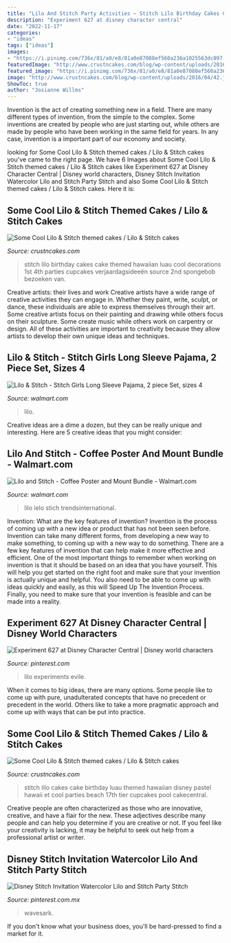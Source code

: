 ```yaml
---
title: "Lilo And Stitch Party Activities ~ Stitch Lilo Birthday Cakes Cake Themed Hawaiian Luau Cool Decorations 1st 4th Parties Cupcakes Verjaardagsideeën Source 2nd Spongebob Bezoeken Van"
description: "Experiment 627 at disney character central"
date: "2022-11-17"
categories:
- "ideas"
tags: ["ideas"]
images:
- "https://i.pinimg.com/736x/81/a0/e8/81a0e87088ef560a236a1025563dc097--lilo-stitch-paradise.jpg"
featuredImage: "http://www.crustncakes.com/blog/wp-content/uploads/2016/04/42.jpg"
featured_image: "https://i.pinimg.com/736x/81/a0/e8/81a0e87088ef560a236a1025563dc097--lilo-stitch-paradise.jpg"
image: "http://www.crustncakes.com/blog/wp-content/uploads/2016/04/42.jpg"
ShowToc: true
author: "Josianne Willms"
---
```



Invention is the act of creating something new in a field. There are many different types of invention, from the simple to the complex. Some inventions are created by people who are just starting out, while others are made by people who have been working in the same field for years. In any case, invention is a important part of our economy and society.

	

		
looking for Some Cool Lilo &amp; Stitch themed cakes / Lilo &amp; Stitch cakes you've came to the right page. We have 6 Images about Some Cool Lilo &amp; Stitch themed cakes / Lilo &amp; Stitch cakes like Experiment 627 at Disney Character Central | Disney world characters, Disney Stitch Invitation Watercolor Lilo and Stitch Party Stitch and also Some Cool Lilo &amp; Stitch themed cakes / Lilo &amp; Stitch cakes. Here it is:
		
    
## Some Cool Lilo &amp; Stitch Themed Cakes / Lilo &amp; Stitch Cakes

<img loading=lazy src="http://www.crustncakes.com/blog/wp-content/uploads/2016/04/62.jpg" onerror="this.onerror=null;this.src='https://tse3.mm.bing.net/th?id=OIP.t0wSFzDBFPgPnbKso4rohwHaHa&amp;pid=15.1';" alt="Some Cool Lilo &amp; Stitch themed cakes / Lilo &amp; Stitch cakes">

_Source: crustncakes.com_

>stitch lilo birthday cakes cake themed hawaiian luau cool decorations 1st 4th parties cupcakes verjaardagsideeën source 2nd spongebob bezoeken van. 

	

Creative artists: their lives and work
Creative artists have a wide range of creative activities they can engage in. Whether they paint, write, sculpt, or dance, these individuals are able to express themselves through their art. Some creative artists focus on their painting and drawing while others focus on their sculpture. Some create music while others work on carpentry or design. All of these activities are important to creativity because they allow artists to develop their own unique ideas and techniques.

    
## Lilo &amp; Stitch - Stitch Girls Long Sleeve Pajama, 2 Piece Set, Sizes 4

<img loading=lazy src="https://i5.walmartimages.com/asr/e7767285-fb74-423d-bfe2-ca722fa183cf.291b7fb89b96dc26fb713450d2bda28f.jpeg" onerror="this.onerror=null;this.src='https://tse3.mm.bing.net/th?id=OIP.c0tskwhBKTR73o2_9S2RYwHaJ4&amp;pid=15.1';" alt="Lilo &amp; Stitch - Stitch Girls Long Sleeve Pajama, 2 piece Set, sizes 4">

_Source: walmart.com_

>lilo. 

	

Creative ideas are a dime a dozen, but they can be really unique and interesting. Here are 5 creative ideas that you might consider: 

    
## Lilo And Stitch - Coffee Poster And Mount Bundle - Walmart.com

<img loading=lazy src="https://i5.walmartimages.com/asr/38709b16-4883-4335-bde0-fbaca3f32baa_1.122d579f9c477edbe2ad67c6673af6ec.jpeg" onerror="this.onerror=null;this.src='https://tse3.mm.bing.net/th?id=OIP.mijkgUbHOCiXHkxXHMngqgHaLQ&amp;pid=15.1';" alt="Lilo and Stitch - Coffee Poster and Mount Bundle - Walmart.com">

_Source: walmart.com_

>lilo lelo stich trendsinternational. 

	

Invention: What are the key features of invention?
Invention is the process of coming up with a new idea or product that has not been seen before. Invention can take many different forms, from developing a new way to make something, to coming up with a new way to do something. There are a few key features of invention that can help make it more effective and efficient. 
One of the most important things to remember when working on invention is that it should be based on an idea that you have yourself. This will help you get started on the right foot and make sure that your invention is actually unique and helpful. You also need to be able to come up with ideas quickly and easily, as this will Speed Up The Invention Process. Finally, you need to make sure that your invention is feasible and can be made into a reality.

    
## Experiment 627 At Disney Character Central | Disney World Characters

<img loading=lazy src="https://i.pinimg.com/736x/81/a0/e8/81a0e87088ef560a236a1025563dc097--lilo-stitch-paradise.jpg" onerror="this.onerror=null;this.src='https://tse1.mm.bing.net/th?id=OIP.fCoiT9s0rBjwc3grcGxYvAHaLG&amp;pid=15.1';" alt="Experiment 627 at Disney Character Central | Disney world characters">

_Source: pinterest.com_

>lilo experiments evile. 

	

When it comes to big ideas, there are many options. Some people like to come up with pure, unadulterated concepts that have no precedent or precedent in the world. Others like to take a more pragmatic approach and come up with ways that can be put into practice. 

    
## Some Cool Lilo &amp; Stitch Themed Cakes / Lilo &amp; Stitch Cakes

<img loading=lazy src="http://www.crustncakes.com/blog/wp-content/uploads/2016/04/42.jpg" onerror="this.onerror=null;this.src='https://tse4.mm.bing.net/th?id=OIP.fO0pXZH2Js5TNjk3oRji9QHaJ4&amp;pid=15.1';" alt="Some Cool Lilo &amp; Stitch themed cakes / Lilo &amp; Stitch cakes">

_Source: crustncakes.com_

>stitch lilo cakes cake birthday luau themed hawaiian disney pastel hawaii et cool parties beach 17th tier cupcakes pool cakecentral. 

	

Creative people are often characterized as those who are innovative, creative, and have a flair for the new. These adjectives describe many people and can help you determine if you are creative or not. If you feel like your creativity is lacking, it may be helpful to seek out help from a professional artist or writer.

    
## Disney Stitch Invitation Watercolor Lilo And Stitch Party Stitch

<img loading=lazy src="https://i.pinimg.com/736x/93/f8/7c/93f87c5cb0832e5152587953c473a1e5.jpg" onerror="this.onerror=null;this.src='https://tse1.mm.bing.net/th?id=OIP.D2SznLu1oQR7Iic51FzjygHaO0&amp;pid=15.1';" alt="Disney Stitch Invitation Watercolor Lilo and Stitch Party Stitch">

_Source: pinterest.com.mx_

>wavesark. 

	

If you don't know what your business does, you'll be hard-pressed to find a market for it.

